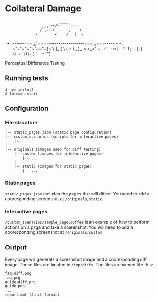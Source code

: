 # Collateral Damage

                             ____
                     __,-~~/~    `---.
                   _/_,---(      ,    )
               __ /        <    /   )  \___
- ------===;;;'====------------------===;;;===----- -  -
                  \/  ~"~"~"~"~"~\~"~)~"/
                  (_ (   \  (     >    \)
                   \_( _ <         >_>'
                      ~ `-i' ::>|--"
                          I;|.|.|
                         <|i::|i|`.
                        (` ^'"`-' ")
                        
Perceptual Difference Testing

## Running tests

    $ npm install
    $ foreman start

## Configuration

### File structure
    
    |-- static_pages.json (static page configuration)
    |-- custom_scenarios (scripts for interactive pages)
        |-- ...
    |
    |-- originals (images used for diff testing)
        |-- custom (images for interactive pages)
            |-- ...
        |
        |-- static (images for static pages)
            |-- ...

### Static pages

`static_pages.json` includes the pages that will diffed. You need to add a cooresponding screenshot at `/originals/static`

### Interactive pages

`/custom_scenarios/sample_page.coffee` is an example of how to perform actions on a page and take a screenshot. You will need to add a cooresponding screenshot at `/originals/custom`

## Output

Every page will generate a screenshot image and a cooresponding diff image. These files are located in `/tmp/diffs`. The files are named like this:

    faq-diff.png
    faq.png
    guide-diff.png
    guide.png
    ...
    report.xml (JUnit format)
